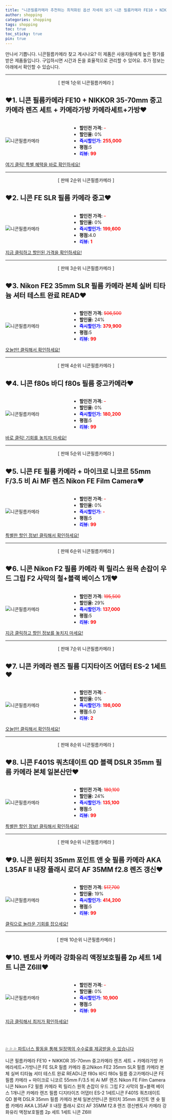 ```yaml
---
title: "니콘필름카메라 추천하는 최적화된 옵션 자세히 보기 니콘 필름카메라 FE10 + NIKKOR"
author: shopping
categories: shopping
tags: shopping
toc: true
toc_sticky: true
pin: true
---
```

만나서 기쁩니다. 니콘필름카메라 찾고 계시나요? 이 제품은 사용자들에게 높은 평가를 받은 제품들입니다. 구입하시면 시간과 돈을 효율적으로 관리할 수 있어요. 추가 정보는 아래에서 확인할 수 있습니다.

---
<p class="toplist" style="margin: 0 auto; display: block; width: fit-content;">[ 판매 1순위 니콘필름카메라 ]</p>

<h2><strong>❤️1. 니콘 필름카메라 FE10 + NIKKOR 35-70mm 중고카메라 렌즈 세트 + 카메라가방 카메라세트+가방❤️</strong></h2>

<div style="display: flex; align-items: center;">
    <div style="flex: 0.4;">
        <img src="https://thumbnail10.coupangcdn.com/thumbnails/remote/230x230ex/image/vendor_inventory/0dc1/b7a9421c17e6142bd6b92f9b6da98a735205eb545a53e99eff70cd183295.jpg" alt="니콘필름카메라" style="max-width: 100%;">
    </div>
    <div style="flex: 0.6; margin-left: 10px;">
        <ul>
            <li><strong>할인전 가격:</strong> <del style="color: red;">-</del></li>
            <li><strong>할인율:</strong> 0%</li>
            <li><span style='color:blue'><strong>즉시할인가:</strong></span> <span style='color:red'><strong>255,000</strong></span></li>
            <li><strong>평점:</strong>5</li>
            <li><span style='color:blue'><strong>리뷰:</strong></span> <span style='color:red'><strong>99</strong></span></li>
        </ul>
    </div>
</div>
<div class="center">
    <a href="https://William4Davisa.github.io?lptag=AF9450613&subid=githubio&pageKey=6690650938&traceid=V0-153&itemId=15459525081&vendorItemId=82679072196" class="myButton">
        여기 클릭! 특별 혜택을 바로 확인하세요!
    </a>
</div>


---
<p class="toplist" style="margin: 0 auto; display: block; width: fit-content;">[ 판매 2순위 니콘필름카메라 ]</p>

<h2><strong>❤️2. 니콘 FE SLR 필름 카메라 중고❤️</strong></h2>

<div style="display: flex; align-items: center;">
    <div style="flex: 0.4;">
        <img src="https://thumbnail9.coupangcdn.com/thumbnails/remote/230x230ex/image/vendor_inventory/af10/6ac6d032f316c5f71d93980d2ac6b3b8d8cf5990425903f9414d156968c7.jpg" alt="니콘필름카메라" style="max-width: 100%;">
    </div>
    <div style="flex: 0.6; margin-left: 10px;">
        <ul>
            <li><strong>할인전 가격:</strong> <del style="color: red;">-</del></li>
            <li><strong>할인율:</strong> 0%</li>
            <li><span style='color:blue'><strong>즉시할인가:</strong></span> <span style='color:red'><strong>199,600</strong></span></li>
            <li><strong>평점:</strong>4.0</li>
            <li><span style='color:blue'><strong>리뷰:</strong></span> <span style='color:red'><strong>1</strong></span></li>
        </ul>
    </div>
</div>
<div class="center">
    <a href="https://William4Davisa.github.io?lptag=AF9450613&subid=githubio&pageKey=6699310240&traceid=V0-153&itemId=15511651224&vendorItemId=82730948749" class="myButton">
        지금 클릭하고 할인된 가격을 확인하세요!
    </a>
</div>


---
<p class="toplist" style="margin: 0 auto; display: block; width: fit-content;">[ 판매 3순위 니콘필름카메라 ]</p>

<h2><strong>❤️3. Nikon FE2 35mm SLR 필름 카메라 본체 실버 티타늄 셔터 테스트 완료 READ❤️</strong></h2>

<div style="display: flex; align-items: center;">
    <div style="flex: 0.4;">
        <img src="https://thumbnail7.coupangcdn.com/thumbnails/remote/230x230ex/image/vendor_inventory/71ee/3e1c281ca0ff27e15f2ee04abe33f1262039bba249a7a6bfe11fbdfad2be.PNG" alt="니콘필름카메라" style="max-width: 100%;">
    </div>
    <div style="flex: 0.6; margin-left: 10px;">
        <ul>
            <li><strong>할인전 가격:</strong> <del style="color: red;">506,500</del></li>
            <li><strong>할인율:</strong> 24%</li>
            <li><span style='color:blue'><strong>즉시할인가:</strong></span> <span style='color:red'><strong>379,900</strong></span></li>
            <li><strong>평점:</strong>5</li>
            <li><span style='color:blue'><strong>리뷰:</strong></span> <span style='color:red'><strong>99</strong></span></li>
        </ul>
    </div>
</div>
<div class="center">
    <a href="https://William4Davisa.github.io?lptag=AF9450613&subid=githubio&pageKey=8117042499&traceid=V0-153&itemId=23014228756&vendorItemId=90048049366" class="myButton">
        오늘만! 클릭해서 확인하세요!
    </a>
</div>


---
<p class="toplist" style="margin: 0 auto; display: block; width: fit-content;">[ 판매 4순위 니콘필름카메라 ]</p>

<h2><strong>❤️4. 니콘 f80s 바디 f80s 필름 중고카메라❤️</strong></h2>

<div style="display: flex; align-items: center;">
    <div style="flex: 0.4;">
        <img src="https://thumbnail8.coupangcdn.com/thumbnails/remote/230x230ex/image/vendor_inventory/caf6/e3e8cd6f082f112f022ab6e2a90469d50420df70f622295053fd3d2ec8b6.jpeg" alt="니콘필름카메라" style="max-width: 100%;">
    </div>
    <div style="flex: 0.6; margin-left: 10px;">
        <ul>
            <li><strong>할인전 가격:</strong> <del style="color: red;">-</del></li>
            <li><strong>할인율:</strong> 0%</li>
            <li><span style='color:blue'><strong>즉시할인가:</strong></span> <span style='color:red'><strong>180,200</strong></span></li>
            <li><strong>평점:</strong>5</li>
            <li><span style='color:blue'><strong>리뷰:</strong></span> <span style='color:red'><strong>99</strong></span></li>
        </ul>
    </div>
</div>
<div class="center">
    <a href="https://William4Davisa.github.io?lptag=AF9450613&subid=githubio&pageKey=6823664260&traceid=V0-153&itemId=16180280318&vendorItemId=83375657713" class="myButton">
        바로 클릭! 기회를 놓치지 마세요!
    </a>
</div>


---
<p class="toplist" style="margin: 0 auto; display: block; width: fit-content;">[ 판매 5순위 니콘필름카메라 ]</p>

<h2><strong>❤️5. 니콘 FE 필름 카메라 + 마이크로 니코르 55mm F/3.5 비 Ai MF 렌즈 Nikon FE Film Camera❤️</strong></h2>

<div style="display: flex; align-items: center;">
    <div style="flex: 0.4;">
        <img src="https://thumbnail9.coupangcdn.com/thumbnails/remote/230x230ex/image/vendor_inventory/fe7a/a63d65930d1c5a5fcac6e205b4f75e4aec7e750aa466707073ca4eca3663.JPG" alt="니콘필름카메라" style="max-width: 100%;">
    </div>
    <div style="flex: 0.6; margin-left: 10px;">
        <ul>
            <li><strong>할인전 가격:</strong> <del style="color: red;">-</del></li>
            <li><strong>할인율:</strong> 0%</li>
            <li><span style='color:blue'><strong>즉시할인가:</strong></span> <span style='color:red'><strong>-</strong></span></li>
            <li><strong>평점:</strong>5</li>
            <li><span style='color:blue'><strong>리뷰:</strong></span> <span style='color:red'><strong>99</strong></span></li>
        </ul>
    </div>
</div>
<div class="center">
    <a href="https://William4Davisa.github.io?lptag=AF9450613&subid=githubio&pageKey=8135991653&traceid=V0-153&itemId=23111434762&vendorItemId=90144675403" class="myButton">
        특별한 할인 정보! 클릭해서 확인하세요!
    </a>
</div>


---
<p class="toplist" style="margin: 0 auto; display: block; width: fit-content;">[ 판매 6순위 니콘필름카메라 ]</p>

<h2><strong>❤️6. 니콘 Nikon F2 필름 카메라 퀵 릴리스 원목 손잡이 우드 그립 F2 사막의 철+블랙 베이스 1개❤️</strong></h2>

<div style="display: flex; align-items: center;">
    <div style="flex: 0.4;">
        <img src="https://thumbnail7.coupangcdn.com/thumbnails/remote/230x230ex/image/vendor_inventory/e3ef/09165ed5140a431038865b35c76a6f967959e5a0fc7872eee88d07cf688d.png" alt="니콘필름카메라" style="max-width: 100%;">
    </div>
    <div style="flex: 0.6; margin-left: 10px;">
        <ul>
            <li><strong>할인전 가격:</strong> <del style="color: red;">195,500</del></li>
            <li><strong>할인율:</strong> 29%</li>
            <li><span style='color:blue'><strong>즉시할인가:</strong></span> <span style='color:red'><strong>137,000</strong></span></li>
            <li><strong>평점:</strong>5</li>
            <li><span style='color:blue'><strong>리뷰:</strong></span> <span style='color:red'><strong>99</strong></span></li>
        </ul>
    </div>
</div>
<div class="center">
    <a href="https://William4Davisa.github.io?lptag=AF9450613&subid=githubio&pageKey=7846686286&traceid=V0-153&itemId=21375718340&vendorItemId=88432750500" class="myButton">
        지금 클릭하고 할인 정보를 놓치지 마세요!
    </a>
</div>


---
<p class="toplist" style="margin: 0 auto; display: block; width: fit-content;">[ 판매 7순위 니콘필름카메라 ]</p>

<h2><strong>❤️7. 니콘 카메라 렌즈 필름 디지타이즈 어댑터 ES-2 1세트❤️</strong></h2>

<div style="display: flex; align-items: center;">
    <div style="flex: 0.4;">
        <img src="https://thumbnail9.coupangcdn.com/thumbnails/remote/230x230ex/image/vendor_inventory/2a2b/8577903176d216ee13e9ff6b7e53a35e27042b0c37a29266a21a6ef6d282.jpg" alt="니콘필름카메라" style="max-width: 100%;">
    </div>
    <div style="flex: 0.6; margin-left: 10px;">
        <ul>
            <li><strong>할인전 가격:</strong> <del style="color: red;">-</del></li>
            <li><strong>할인율:</strong> 0%</li>
            <li><span style='color:blue'><strong>즉시할인가:</strong></span> <span style='color:red'><strong>198,000</strong></span></li>
            <li><strong>평점:</strong>5.0</li>
            <li><span style='color:blue'><strong>리뷰:</strong></span> <span style='color:red'><strong>2</strong></span></li>
        </ul>
    </div>
</div>
<div class="center">
    <a href="https://William4Davisa.github.io?lptag=AF9450613&subid=githubio&pageKey=1472793316&traceid=V0-153&itemId=2531566696&vendorItemId=5124306717" class="myButton">
        오늘만! 클릭해서 확인하세요!
    </a>
</div>


---
<p class="toplist" style="margin: 0 auto; display: block; width: fit-content;">[ 판매 8순위 니콘필름카메라 ]</p>

<h2><strong>❤️8. 니콘 F401S 쿼츠데이트 QD 블랙 DSLR 35mm 필름 카메라 본체 일본산만❤️</strong></h2>

<div style="display: flex; align-items: center;">
    <div style="flex: 0.4;">
        <img src="https://thumbnail10.coupangcdn.com/thumbnails/remote/230x230ex/image/vendor_inventory/2a61/ffb51fb4a43917f750258dae1202058442fd3091a2908aab8bbcd3763a6d.jpg" alt="니콘필름카메라" style="max-width: 100%;">
    </div>
    <div style="flex: 0.6; margin-left: 10px;">
        <ul>
            <li><strong>할인전 가격:</strong> <del style="color: red;">180,100</del></li>
            <li><strong>할인율:</strong> 24%</li>
            <li><span style='color:blue'><strong>즉시할인가:</strong></span> <span style='color:red'><strong>135,100</strong></span></li>
            <li><strong>평점:</strong>5</li>
            <li><span style='color:blue'><strong>리뷰:</strong></span> <span style='color:red'><strong>99</strong></span></li>
        </ul>
    </div>
</div>
<div class="center">
    <a href="https://William4Davisa.github.io?lptag=AF9450613&subid=githubio&pageKey=8168656112&traceid=V0-153&itemId=23318683394&vendorItemId=90350493409" class="myButton">
        특별한 할인 정보! 클릭해서 확인하세요!
    </a>
</div>


---
<p class="toplist" style="margin: 0 auto; display: block; width: fit-content;">[ 판매 9순위 니콘필름카메라 ]</p>

<h2><strong>❤️9. 니콘 원터치 35mm 포인트 앤 슛 필름 카메라 AKA L35AF II 내장 플래시 로더 AF 35MM f2.8 렌즈 갱신❤️</strong></h2>

<div style="display: flex; align-items: center;">
    <div style="flex: 0.4;">
        <img src="https://thumbnail6.coupangcdn.com/thumbnails/remote/230x230ex/image/vendor_inventory/fba3/62839aad249874567ee74de912adf66720d4fcaed4c07916270763951af0.jpg" alt="니콘필름카메라" style="max-width: 100%;">
    </div>
    <div style="flex: 0.6; margin-left: 10px;">
        <ul>
            <li><strong>할인전 가격:</strong> <del style="color: red;">517,700</del></li>
            <li><strong>할인율:</strong> 19%</li>
            <li><span style='color:blue'><strong>즉시할인가:</strong></span> <span style='color:red'><strong>414,200</strong></span></li>
            <li><strong>평점:</strong>5</li>
            <li><span style='color:blue'><strong>리뷰:</strong></span> <span style='color:red'><strong>99</strong></span></li>
        </ul>
    </div>
</div>
<div class="center">
    <a href="https://William4Davisa.github.io?lptag=AF9450613&subid=githubio&pageKey=7955145516&traceid=V0-153&itemId=21973396980&vendorItemId=90158518079" class="myButton">
        클릭으로 놀라운 기회를 잡으세요!
    </a>
</div>


---
<p class="toplist" style="margin: 0 auto; display: block; width: fit-content;">[ 판매 10순위 니콘필름카메라 ]</p>

<h2><strong>❤️10. 벤토사 카메라 강화유리 액정보호필름 2p 세트 1세트 니콘 Z6III❤️</strong></h2>

<div style="display: flex; align-items: center;">
    <div style="flex: 0.4;">
        <img src="https://thumbnail8.coupangcdn.com/thumbnails/remote/230x230ex/image/retail/images/2024/07/12/18/1/7b294d19-8334-4f53-b34a-37b896ca6ac9.jpg" alt="니콘필름카메라" style="max-width: 100%;">
    </div>
    <div style="flex: 0.6; margin-left: 10px;">
        <ul>
            <li><strong>할인전 가격:</strong> <del style="color: red;">-</del></li>
            <li><strong>할인율:</strong> 0%</li>
            <li><span style='color:blue'><strong>즉시할인가:</strong></span> <span style='color:red'><strong>10,900</strong></span></li>
            <li><strong>평점:</strong>5</li>
            <li><span style='color:blue'><strong>리뷰:</strong></span> <span style='color:red'><strong>99</strong></span></li>
        </ul>
    </div>
</div>
<div class="center">
    <a href="https://William4Davisa.github.io?lptag=AF9450613&subid=githubio&pageKey=8225444242&traceid=V0-153&itemId=23654702285&vendorItemId=90680057248" class="myButton">
        지금 클릭해서 최저가 확인하세요!
    </a>
</div>

<br><br><br>[💦 💦 💦 파트너스 활동을 통해 일정액의 수수료를 제공받을 수 있습니다](https://link.coupang.com/a/bcpT2c)<br><br>니콘 필름카메라 FE10 + NIKKOR 35-70mm 중고카메라 렌즈 세트 + 카메라가방 카메라세트+가방니콘 FE SLR 필름 카메라 중고Nikon FE2 35mm SLR 필름 카메라 본체 실버 티타늄 셔터 테스트 완료 READ니콘 f80s 바디 f80s 필름 중고카메라니콘 FE 필름 카메라 + 마이크로 니코르 55mm F/3.5 비 Ai MF 렌즈 Nikon FE Film Camera니콘 Nikon F2 필름 카메라 퀵 릴리스 원목 손잡이 우드 그립 F2 사막의 철+블랙 베이스 1개니콘 카메라 렌즈 필름 디지타이즈 어댑터 ES-2 1세트니콘 F401S 쿼츠데이트 QD 블랙 DSLR 35mm 필름 카메라 본체 일본산만니콘 원터치 35mm 포인트 앤 슛 필름 카메라 AKA L35AF II 내장 플래시 로더 AF 35MM f2.8 렌즈 갱신벤토사 카메라 강화유리 액정보호필름 2p 세트 1세트 니콘 Z6III